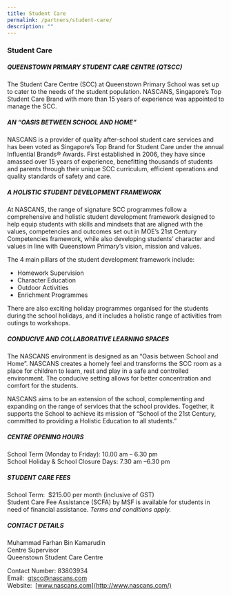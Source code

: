 ```yaml
---
title: Student Care
permalink: /partners/student-care/
description: ""
---
```

### **Student Care**

##### **QUEENSTOWN PRIMARY STUDENT CARE CENTRE (QTSCC)**
The Student Care Centre (SCC) at Queenstown Primary School was set up to cater to the needs of the student population. NASCANS, Singapore’s Top Student Care Brand with more than 15 years of experience was appointed to manage the SCC.

##### **AN “OASIS BETWEEN SCHOOL AND HOME”**
NASCANS is a provider of quality after-school student care services and has been voted as Singapore’s Top Brand for Student Care under the annual Influential Brands® Awards. First established in 2006, they have since amassed over 15 years of experience, benefitting thousands of students and parents through their unique SCC curriculum, efficient operations and quality standards of safety and care.

##### **A HOLISTIC STUDENT DEVELOPMENT FRAMEWORK**
At NASCANS, the range of signature SCC programmes follow a comprehensive and holistic student development framework designed to help equip students with skills and mindsets that are aligned with the values, competencies and outcomes set out in MOE’s 21st Century Competencies framework, while also developing students’ character and values in line with Queenstown Primary’s vision, mission and values.

The 4 main pillars of the student development framework include:

* Homework Supervision
* Character Education
* Outdoor Activities
* Enrichment Programmes

There are also exciting holiday programmes organised for the students during the school holidays, and it includes a holistic range of activities from outings to workshops.

##### **CONDUCIVE AND COLLABORATIVE LEARNING SPACES**
The NASCANS environment is designed as an “Oasis between School and Home”. NASCANS creates a homely feel and transforms the SCC room as a place for children to learn, rest and play in a safe and controlled environment. The conducive setting allows for better concentration and comfort for the students.

NASCANS aims to be an extension of the school, complementing and expanding on the range of services that the school provides. Together, it supports the School to achieve its mission of “School of the 21st Century, committed to providing a Holistic Education to all students.”

##### **CENTRE OPENING HOURS**
School Term (Monday to Friday): 10.00 am – 6.30 pm  <br>
School Holiday & School Closure Days: 7.30 am –6.30 pm

##### **STUDENT CARE FEES**
School Term:  $215.00 per month (inclusive of GST)<br>
Student Care Fee Assistance (SCFA) by MSF is available for students in need of financial assistance. _Terms and conditions apply._

##### **CONTACT DETAILS**
Muhammad Farhan Bin Kamarudin  <br>
Centre Supervisor  <br>
Queenstown Student Care Centre

Contact Number: 83803934<br>
Email:  [qtscc@nascans.com](mailto:qtscc@nascans.com)  <br>
Website:  [www.nascans.com](http://www.nascans.com/)


